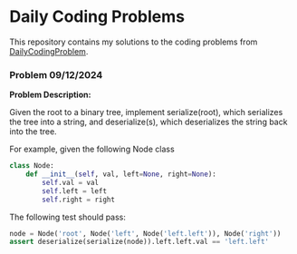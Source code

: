 # Daily Coding Problems

This repository contains my solutions to the coding problems from [DailyCodingProblem](https://www.dailycodingproblem.com/).

### Problem 09/12/2024

**Problem Description:**

Given the root to a binary tree, implement serialize(root), which serializes the tree into a string, and deserialize(s), which deserializes the string back into the tree.

For example, given the following Node class

``` python
class Node:
    def __init__(self, val, left=None, right=None):
        self.val = val
        self.left = left
        self.right = right
```

The following test should pass:

``` python
node = Node('root', Node('left', Node('left.left')), Node('right'))
assert deserialize(serialize(node)).left.left.val == 'left.left'
```
